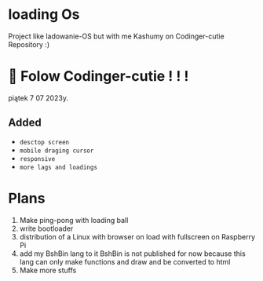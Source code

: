 # loading Os
Project like ladowanie-OS but with me Kashumy on Codinger-cutie Repository :)


# 🎉 Folow Codinger-cutie ! ! ! 

piątek 7 07 2023y.
## Added
- `desctop screen `
- `mobile draging cursor`
- `responsive `
- `more lags and loadings `

# Plans
1. Make ping-pong with loading ball
2. write bootloader
3. distribution of a Linux with browser on load with fullscreen on Raspberry Pi
4. add my BshBin lang to it
BshBin is not published for now because this lang can only make functions and draw and be converted to html
6. Make more stuffs
